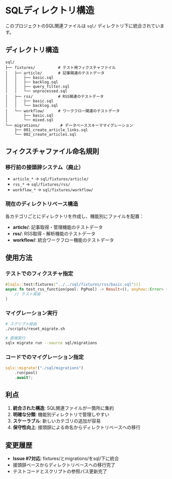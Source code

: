 # SQLディレクトリ構造

このプロジェクトのSQL関連ファイルは `sql/` ディレクトリ下に統合されています。

## ディレクトリ構造

```
sql/
├── fixtures/          # テスト用フィクスチャファイル
│   ├── article/       # 記事関連のテストデータ
│   │   ├── basic.sql
│   │   ├── backlog.sql
│   │   ├── query_filter.sql
│   │   └── unprocessed.sql
│   ├── rss/           # RSS関連のテストデータ
│   │   ├── basic.sql
│   │   └── backlog.sql
│   └── workflow/      # ワークフロー関連のテストデータ
│       ├── basic.sql
│       └── mixed.sql
└── migrations/         # データベーススキーママイグレーション
    ├── 001_create_article_links.sql
    └── 002_create_articles.sql
```

## フィクスチャファイル命名規則

### 移行前の接頭辞システム（廃止）
- `article_*` → `sql/fixtures/article/`
- `rss_*` → `sql/fixtures/rss/`
- `workflow_*` → `sql/fixtures/workflow/`

### 現在のディレクトリベース構造
各カテゴリごとにディレクトリを作成し、機能別にファイルを配置：

- **article/**: 記事取得・管理機能のテストデータ
- **rss/**: RSS取得・解析機能のテストデータ  
- **workflow/**: 統合ワークフロー機能のテストデータ

## 使用方法

### テストでのフィクスチャ指定
```rust
#[sqlx::test(fixtures("../../sql/fixtures/rss/basic.sql"))]
async fn test_rss_function(pool: PgPool) -> Result<(), anyhow::Error> {
    // テスト実装
}
```

### マイグレーション実行
```bash
# スクリプト経由
./scripts/reset_migrate.sh

# 直接実行
sqlx migrate run --source sql/migrations
```

### コードでのマイグレーション指定
```rust
sqlx::migrate!("./sql/migrations")
    .run(pool)
    .await?;
```

## 利点

1. **統合された構造**: SQL関連ファイルが一箇所に集約
2. **明確な分類**: 機能別ディレクトリで管理しやすい
3. **スケーラブル**: 新しいカテゴリの追加が容易
4. **保守性向上**: 接頭辞による命名からディレクトリベースへの移行

## 変更履歴

- **Issue #7対応**: fixtures/とmigrations/をsql/下に統合
- 接頭辞ベースからディレクトリベースへの移行完了
- テストコードとスクリプトの参照パス更新完了
